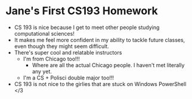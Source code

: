 # Jane's First CS193 Homework
- CS 193 is nice because I get to meet other people studying computational sciences!
- It makes me feel more confident in my ability to tackle future classes, even though they might seem difficult.
- There's super cool and relatable instructors
  * I'm from Chicago too!!!
      - Where are all the actual Chicago people. I haven't met literally any yet.
  * I'm a CS + Polisci double major too!!!
- CS 193 is not nice to the girlies that are stuck on Windows PowerShell </3
